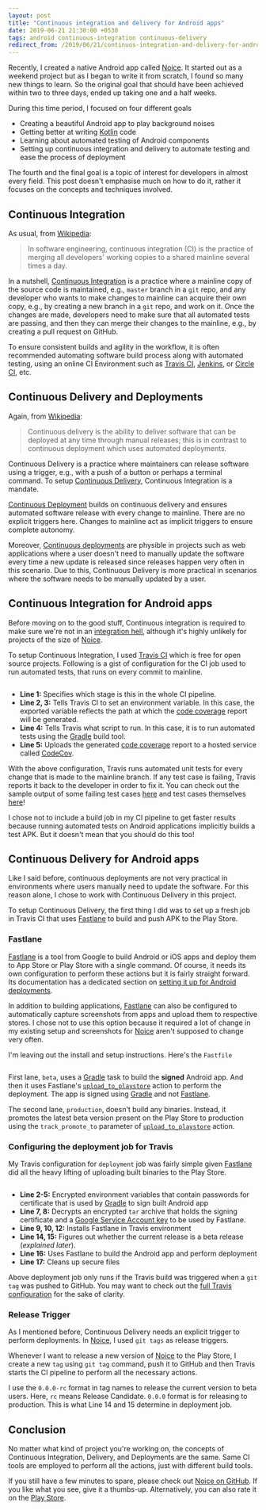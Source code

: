 ```yaml
---
layout: post
title: "Continuous integration and delivery for Android apps"
date: 2019-06-21 21:30:00 +0530
tags: android continuous-integration continuous-delivery
redirect_from: /2019/06/21/continuos-integration-and-delivery-for-android-apps
---
```


Recently, I created a native Android app called [Noice][noice]. It started out
as a weekend project but as I began to write it from scratch, I found so many
new things to learn. So the original goal that should have been achieved within
two to three days, ended up taking one and a half weeks.

During this time period, I focused on four different goals

- Creating a beautiful Android app to play background noises
- Getting better at writing [Kotlin][kotlin] code
- Learning about automated testing of Android components
- Setting up continuous integration and delivery to automate testing and ease
  the process of deployment

The fourth and the final goal is a topic of interest for developers in almost
every field. This post doesn't emphasise much on how to do it, rather it focuses
on the concepts and techniques involved.

## Continuous Integration

As usual, from [Wikipedia][ci-wiki]:

> In software engineering, continuous integration (CI) is the practice of
> merging all developers' working copies to a shared mainline several times a
> day.

In a nutshell, [Continuous Integration][ci-wiki] is a practice where a mainline
copy of the source code is maintained, e.g., `master` branch in a `git` repo,
and any developer who wants to make changes to mainline can acquire their own
copy, e.g., by creating a new branch in a `git` repo, and work on it. Once the
changes are made, developers need to make sure that all automated tests are
passing, and then they can merge their changes to the mainline, e.g., by
creating a pull request on GitHub.

To ensure consistent builds and agility in the workflow, it is often recommended
automating software build process along with automated testing, using an online
CI Environment such as [Travis CI][travis-ci], [Jenkins][jenkins], or [Circle
CI][circle-ci], etc.

## Continuous Delivery and Deployments

Again, from [Wikipedia][cdelivery-wiki]:

> Continuous delivery is the ability to deliver software that can be deployed at
> any time through manual releases; this is in contrast to continuous deployment
> which uses automated deployments.

Continuous Delivery is a practice where maintainers can release software using a
trigger, e.g., with a push of a button or perhaps a terminal command. To setup
[Continuous Delivery][cdelivery-wiki], Continuous Integration is a mandate.

[Continuous Deployment][cdeployment-wiki] builds on continuous delivery and
ensures automated software release with every change to mainline. There are no
explicit triggers here. Changes to mainline act as implicit triggers to ensure
complete autonomy.

Moreover, [Continuous deployments][cdeployment-wiki] are physible in projects
such as web applications where a user doesn't need to manually update the
software every time a new update is released since releases happen very often in
this scenario. Due to this, Continuous Delivery is more practical in scenarios
where the software needs to be manually updated by a user.

## Continuous Integration for Android apps

Before moving on to the good stuff, Continuous integration is required to make
sure we're not in an [integration hell][integration-hell], although it's highly
unlikely for projects of the size of [Noice][noice].

To setup Continuous Integration, I used [Travis CI][travis-ci] which is free for
open source projects. Following is a gist of configuration for the CI job used
to run automated tests, that runs on every commit to mainline.

<pre data-start="29" data-end="33" data-lang="yaml"
  data-src="https://raw.githubusercontent.com/ashutoshgngwr/noice/0.2.1/.travis.yml"
  data-view="https://github.com/ashutoshgngwr/noice/blob/0.2.1/.travis.yml#L29-L33"
></pre>

- **Line 1:** Specifies which stage is this in the whole CI pipeline.
- **Line 2, 3:** Tells Travis CI to set an environment variable. In this case,
  the exported variable reflects the path at which the [code
  coverage][code-coverage] report will be generated.
- **Line 4:** Tells Travis what script to run. In this case, it is to run
  automated tests using the [Gradle][gradle] build tool.
- **Line 5:** Uploads the generated [code coverage][code-coverage] report to a
  hosted service called [CodeCov][codecov].

With the above configuration, Travis runs automated unit tests for every change
that is made to the mainline branch. If any test case is failing, Travis reports
it back to the developer in order to fix it. You can check out the sample output
of some failing test cases [here][travis-test-job-log] and test cases themselves
[here][noice-tests]!

I chose not to include a build job in my CI pipeline to get faster results
because running automated tests on Android applications implicitly builds a test
APK. But it doesn't mean that you should do this too!

## Continuous Delivery for Android apps

Like I said before, continuous deployments are not very practical in
environments where users manually need to update the software. For this reason
alone, I chose to work with Continuous Delivery in this project.

To setup Continuous Delivery, the first thing I did was to set up a fresh job in
Travis CI that uses [Fastlane][fastlane] to build and push APK to the Play
Store.

### Fastlane

[Fastlane][fastlane] is a tool from Google to build Android or iOS apps and
deploy them to App Store or Play Store with a single command. Of course, it
needs its own configuration to perform these actions but it is fairly straight
forward. Its documentation has a dedicated section on [setting it up for Android
deployments][fastlane-android-docs].

In addition to building applications, [Fastlane][fastlane] can also be
configured to automatically capture screenshots from apps and upload them to
respective stores. I chose not to use this option because it required a lot of
change in my existing setup and screenshots for [Noice][noice] aren't supposed
to change very often.

I'm leaving out the install and setup instructions. Here's the `Fastfile`

<pre data-start="16" data-lang="plaintext"
  data-src="https://raw.githubusercontent.com/ashutoshgngwr/noice/0.2.1/fastlane/Fastfile"
  data-view="https://github.com/ashutoshgngwr/noice/blob/0.2.1/fastlane/Fastfile#L16-L41"
></pre>

First lane, `beta`, uses a [Gradle][gradle] task to build the **signed** Android
app. And then it uses Fastlane's [`upload_to_playstore`][fastlane-utp-docs]
action to perform the deployment. The app is signed using [Gradle][gradle] and
not [Fastlane][fastlane].

The second lane, `production`, doesn't build any binaries. Instead, it promotes
the latest beta version present on the Play Store to production using the
`track_promote_to` parameter of [`upload_to_playstore`][fastlane-utp-docs]
action.

### Configuring the deployment job for Travis

My Travis configuration for `deployment` job was fairly simple given
[Fastlane][fastlane] did all the heavy lifting of uploading built binaries to
the Play Store.

<pre data-start="34" data-end="50" data-lang="yaml"
  data-src="https://raw.githubusercontent.com/ashutoshgngwr/noice/0.2.1/.travis.yml"
  data-view="https://github.com/ashutoshgngwr/noice/blob/0.2.1/.travis.yml#L34-L50"
></pre>

- **Line 2-5:** Encrypted environment variables that contain passwords for
  certificate that is used by [Gradle][gradle] to sign built Android app
- **Line 7, 8:** Decrypts an encrypted `tar` archive that holds the signing
  certificate and a [Google Service Account key][google-sa-keys] to be used by
  Fastlane.
- **Line 9, 10, 12:** Installs Fastlane in Travis environment
- **Line 14, 15:** Figures out whether the current release is a beta release
  (_explained later_).
- **Line 16:** Uses Fastlane to build the Android app and perform deployment
- **Line 17:** Cleans up secure files

Above deployment job only runs if the Travis build was triggered when a `git
tag` was pushed to GitHub. You may want to check out the [full Travis
configuration][full-travis-conf] for the sake of clarity.

### Release Trigger

As I mentioned before, Continuous Delivery needs an explicit trigger to perform
deployments. In [Noice][noice], I used `git tags` as release triggers.

Whenever I want to release a new version of [Noice][noice] to the Play Store, I
create a new `tag` using `git tag` command, push it to GitHub and then Travis
starts the CI pipeline to perform all the necessary actions.

I use the `0.0.0-rc` format in tag names to release the current version to beta
users. Here, `rc` means Release Candidate. `0.0.0` format is for releasing to
production. This is what Line 14 and 15 determine in deployment job.

## Conclusion

No matter what kind of project you're working on, the concepts of Continuous
Integration, Delivery, and Deployments are the same. Same CI tools are employed
to perform all the actions, just with different build tools.

If you still have a few minutes to spare, please check out [Noice on
GitHub][noice-gh]. If you like what you see, give it a thumbs-up. Alternatively,
you can also rate it on the [Play Store][noice-play-store].

[noice]: https://ashutoshgngwr.github.io/noice
[kotlin]: https://kotlinlang.org/
[ci-wiki]: https://en.wikipedia.org/wiki/Continuous_integration
[travis-ci]: https://en.wikipedia.org/wiki/Travis_CI
[jenkins]: https://jenkins.io/
[circle-ci]: https://circleci.com/
[cdelivery-wiki]: https://en.wikipedia.org/wiki/Continuous_delivery
[cdeployment-wiki]: https://en.wikipedia.org/wiki/Continuous_deployment
[integration-hell]: https://guide.freecodecamp.org/agile/integration-hell/
[code-coverage]: https://en.wikipedia.org/wiki/Code_coverage
[gradle]: https://gradle.org/
[codecov]: https://codecov.io
[noice-tests]: https://github.com/ashutoshgngwr/noice/tree/0.2.1/app/src/test/java/com/github/ashutoshgngwr/noice
[travis-test-job-log]: https://travis-ci.org/ashutoshgngwr/noice/builds/546710205#L1384
[fastlane]: https://fastlane.tools
[fastlane-android-docs]: https://docs.fastlane.tools/getting-started/android/setup/
[fastlane-utp-docs]: https://docs.fastlane.tools/actions/upload_to_play_store/
[google-sa-keys]: https://cloud.google.com/iam/docs/creating-managing-service-account-keys
[full-travis-conf]: https://github.com/ashutoshgngwr/noice/blob/0.2.1/.travis.yml
[noice-gh]: https://github.com/ashutoshgngwr/noice
[noice-play-store]: https://play.google.com/store/apps/details?id=com.github.ashutoshgngwr.noice
